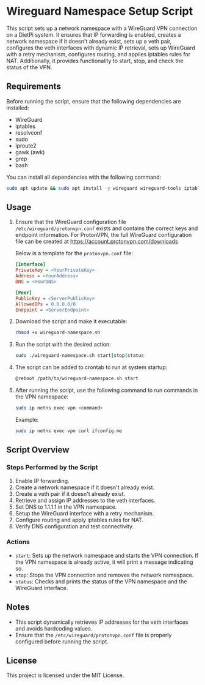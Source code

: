 # Wireguard Namespace Setup Script

This script sets up a network namespace with a WireGuard VPN connection on a DietPi system. It ensures that IP forwarding is enabled, creates a network namespace if it doesn't already exist, sets up a veth pair, configures the veth interfaces with dynamic IP retrieval, sets up WireGuard with a retry mechanism, configures routing, and applies iptables rules for NAT. Additionally, it provides functionality to start, stop, and check the status of the VPN.

## Requirements

Before running the script, ensure that the following dependencies are installed:

- WireGuard
- iptables
- resolvconf
- sudo
- iproute2
- gawk (awk)
- grep
- bash

You can install all dependencies with the following command:

```bash
sudo apt update && sudo apt install -y wireguard wireguard-tools iptables resolvconf sudo iproute2 gawk grep bash
```

## Usage

1. Ensure that the WireGuard configuration file `/etc/wireguard/protonvpn.conf` exists and contains the correct keys and endpoint information. For ProtonVPN, the full WireGuard configuration file can be created at https://account.protonvpn.com/downloads

    Below is a template for the `protonvpn.conf` file:

    ```ini
    [Interface]
    PrivateKey = <YourPrivateKey>
    Address = <YourAddress>
    DNS = <YourDNS>

    [Peer]
    PublicKey = <ServerPublicKey>
    AllowedIPs = 0.0.0.0/0
    Endpoint = <ServerEndpoint>
    ```

2. Download the script and make it executable:

    ```bash
    chmod +x wireguard-namespace.sh
    ```

3. Run the script with the desired action:

    ```bash
    sudo ./wireguard-namespace.sh start|stop|status
    ```

4. The script can be added to crontab to run at system startup:

    ```bash
    @reboot /path/to/wireguard-namespace.sh start
    ```

5. After running the script, use the following command to run commands in the VPN namespace:

    ```bash
    sudo ip netns exec vpn <command>
    ```

    Example:

    ```bash
    sudo ip netns exec vpn curl ifconfig.me
    ```

## Script Overview

### Steps Performed by the Script

1. Enable IP forwarding.
2. Create a network namespace if it doesn't already exist.
3. Create a veth pair if it doesn't already exist.
4. Retrieve and assign IP addresses to the veth interfaces.
5. Set DNS to 1.1.1.1 in the VPN namespace.
6. Setup the WireGuard interface with a retry mechanism.
7. Configure routing and apply iptables rules for NAT.
8. Verify DNS configuration and test connectivity.

### Actions

- `start`: Sets up the network namespace and starts the VPN connection. If the VPN namespace is already active, it will print a message indicating so.
- `stop`: Stops the VPN connection and removes the network namespace.
- `status`: Checks and prints the status of the VPN namespace and the WireGuard interface.

## Notes

- This script dynamically retrieves IP addresses for the veth interfaces and avoids hardcoding values.
- Ensure that the `/etc/wireguard/protonvpn.conf` file is properly configured before running the script.

## License

This project is licensed under the MIT License.
